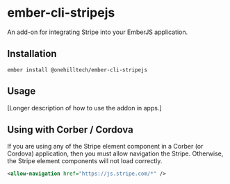 ember-cli-stripejs
==============================================================================

An add-on for integrating Stripe into your EmberJS application.

Installation
------------------------------------------------------------------------------

```
ember install @onehilltech/ember-cli-stripejs
```


Usage
------------------------------------------------------------------------------

[Longer description of how to use the addon in apps.]


Using with Corber / Cordova
------------------------------------------------------------------------------

If you are using any of the Stripe element component in a Corber (or Cordova) 
application, then you must allow navigation the Stripe. Otherwise, the Stripe
element components will not load correctly.

```xml
<allow-navigation href="https://js.stripe.com/*" />
```
